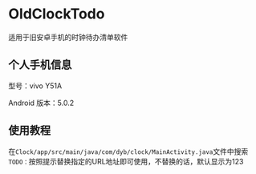 # OldClockTodo
适用于旧安卓手机的时钟待办清单软件

## 个人手机信息

型号：vivo Y51A

Android 版本：5.0.2

## 使用教程

在`Clock/app/src/main/java/com/dyb/clock/MainActivity.java`文件中搜索`TODO：`按照提示替换指定的URL地址即可使用，不替换的话，默认显示为123
